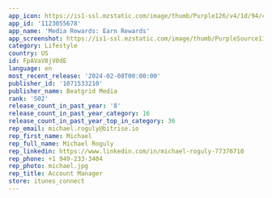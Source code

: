 ```yaml
---
app_icon: https://is1-ssl.mzstatic.com/image/thumb/Purple126/v4/1d/94/c4/1d94c423-b372-4fc6-959c-760383728fd5/AppIcon-0-1x_U007emarketing-0-7-0-85-220.png/1024x1024bb.png
app_id: '1123055678'
app_name: 'Media Rewards: Earn Rewards'
app_screenshot: https://is1-ssl.mzstatic.com/image/thumb/PurpleSource116/v4/63/37/77/633777a4-94c8-5ef0-cabd-5d6c168d69c0/37f153a9-3a57-48f2-9ae5-9a661621bd9f_1-iOS-Dashboard.png/1242x2688bb.png
category: Lifestyle
country: US
id: FpAVaV8jV0dE
language: en
most_recent_release: '2024-02-08T00:00:00'
publisher_id: '1071533210'
publisher_name: Beatgrid Media
rank: '502'
release_count_in_past_year: '8'
release_count_in_past_year_category: 16
release_count_in_past_year_top_in_category: 36
rep_email: michael.roguly@bitrise.io
rep_first_name: Michael
rep_full_name: Michael Roguly
rep_linkedin: https://www.linkedin.com/in/michael-roguly-77376710
rep_phone: +1 949-233-3404
rep_photo: michael.jpg
rep_title: Account Manager
store: itunes_connect
---
```

